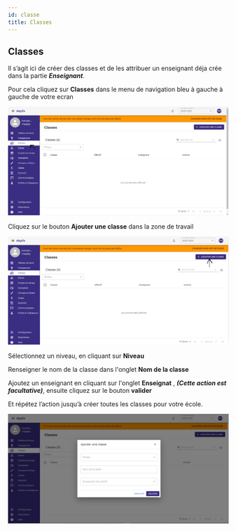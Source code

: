 ```yaml
---
id: classe
title: Classes
---
```


## Classes

Il s’agit ici de créer des classes et de les attribuer un enseignant déja crée dans la partie ***Enseignant***.

Pour cela cliquez sur **Classes** dans le menu de navigation bleu à gauche à gauche de votre ecran

![img](../static/img/Classe/Classe1.PNG)

Cliquez sur le bouton **Ajouter une classe** dans la zone de travail

![img](../static/img/Classe/Classe2.PNG)

Sélectionnez un niveau, en cliquant sur **Niveau**

Renseigner le nom de la classe dans l'onglet **Nom de la classe**

Ajoutez un enseignant en cliquant sur l'onglet **Enseignat** , ***(Cette action est facultative)***, ensuite cliquez sur le bouton **valider**

Et répétez l’action jusqu’à créer toutes les classes pour votre école.

![img](../static/img/Classe/Classe3.PNG)